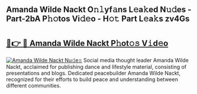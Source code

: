 ## Amanda Wilde Nackt O𝚗𝚕yf𝚊ns L𝚎a𝚔ed N𝚞𝚍es - Part-2bA P𝚑𝚘tos Vi𝚍𝚎o - H𝚘𝚝 Part L𝚎a𝚔s zv4Gs

# <h2><a href="http://kf40223.oniu.top/?m=Amanda+Wilde+Nackt">🔗👉 🔴 Amanda Wilde Nackt P𝚑ot𝚘𝚜 V𝚒d𝚎o</a></h2>

[![Amanda Wilde Nackt Nu𝚍e𝚜](https://i.imgur.com/0qMVB7G.gif)](http://kf40223.oniu.top/?m=Amanda+Wilde+Nackt)
Social media thought leader Amanda Wilde Nackt, acclaimed for publishing dance and lifestyle material, consisting of presentations and blogs. Dedicated peacebuilder Amanda Wilde Nackt, recognized for their efforts to build peace and understanding between different communities.  
